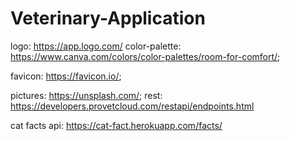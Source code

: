 # Veterinary-Application

logo: https://app.logo.com/
color-palette: https://www.canva.com/colors/color-palettes/room-for-comfort/;

favicon: https://favicon.io/;

pictures: https://unsplash.com/;
rest: https://developers.provetcloud.com/restapi/endpoints.html

cat facts api: https://cat-fact.herokuapp.com/facts/
